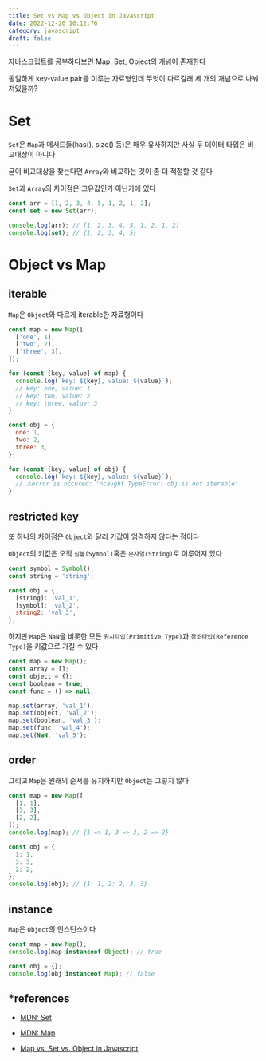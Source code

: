 ```yaml
---
title: Set vs Map vs Object in Javascript
date: 2022-12-26 10:12:76
category: javascript
draft: false
---
```


자바스크립트를 공부하다보면 Map, Set, Object의 개념이 존재한다

동일하게 key-value pair를 이루는 자료형인데 무엇이 다르길래 세 개의 개념으로 나눠져있을까?

# Set

`Set`은 `Map`과 메서드들(has(), size() 등)은 매우 유사하지만 사실 두 데이터 타입은 비교대상이 아니다

굳이 비교대상을 찾는다면 `Array`와 비교하는 것이 좀 더 적절할 것 같다

`Set`과 `Array`의 차이점은 고유값인가 아닌가에 있다

```js
const arr = [1, 2, 3, 4, 5, 1, 2, 1, 2];
const set = new Set(arr);

console.log(arr); // [1, 2, 3, 4, 5, 1, 2, 1, 2]
console.log(set); // {1, 2, 3, 4, 5}
```

# Object vs Map

## iterable

`Map`은 `Object`와 다르게 iterable한 자료형이다

```js
const map = new Map([
  ['one', 1],
  ['two', 2],
  ['three', 3],
]);

for (const [key, value] of map) {
  console.log(`key: ${key}, value: ${value}`);
  // key: one, value: 1
  // key: two, value: 2
  // key: three, value: 3
}

const obj = {
  one: 1,
  two: 2,
  three: 3,
};

for (const [key, value] of obj) {
  console.log(`key: ${key}, value: ${value}`);
  // ⚠️error is occured: 'ncaught TypeError: obj is not iterable'
}
```

## restricted key

또 하나의 차이점은 `Object`와 달리 키값이 엄격하지 않다는 점이다

`Object`의 키값은 오직 `심볼(Symbol)`혹은 `문자열(String)`로 이루어져 있다

```js
const symbol = Symbol();
const string = 'string';

const obj = {
  [string]: 'val_1',
  [symbol]: 'val_2',
  string2: 'val_3',
};
```

하지만 `Map`은 `NaN`을 비롯한 모든 `원시타입(Primitive Type)`과 `참조타입(Reference Type)`을 키값으로 가질 수 있다

```js
const map = new Map();
const array = [];
const object = {};
const boolean = true;
const func = () => null;

map.set(array, 'val_1');
map.set(object, 'val_2');
map.set(boolean, 'val_3');
map.set(func, 'val_4');
map.set(NaN, 'val_5');
```

## order

그리고 `Map`은 원래의 순서를 유지하지만 `Object`는 그렇지 않다

```js
const map = new Map([
  [1, 1],
  [3, 3],
  [2, 2],
]);
console.log(map); // {1 => 1, 3 => 3, 2 => 2}

const obj = {
  1: 1,
  3: 3,
  2: 2,
};
console.log(obj); // {1: 1, 2: 2, 3: 3}
```

## instance

`Map`은 `Object`의 인스턴스이다

```js
const map = new Map();
console.log(map instanceof Object); // true

const obj = {};
console.log(obj instanceof Map); // false
```

## \*references

- [MDN: Set](https://developer.mozilla.org/en-US/docs/Web/JavaScript/Reference/Global_Objects/Set)

- [MDN: Map](https://developer.mozilla.org/en-US/docs/Web/JavaScript/Reference/Global_Objects/Map)

- [Map vs. Set vs. Object in Javascript](https://osgoodgunawan.medium.com/map-vs-set-vs-object-in-javascript-7345b455afcd)
